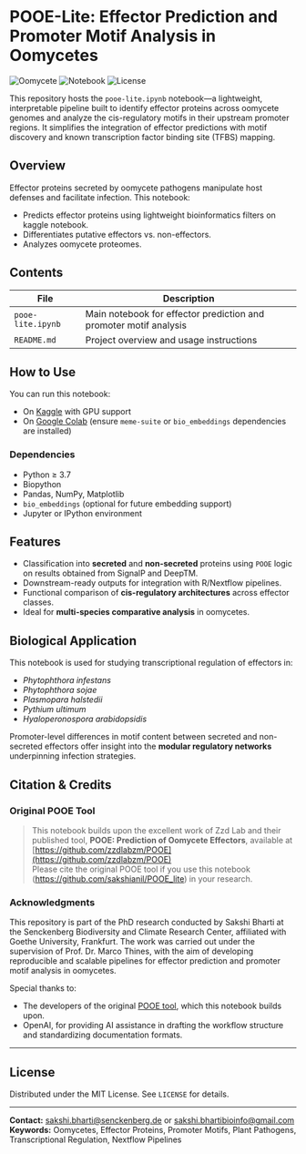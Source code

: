 # POOE-Lite: Effector Prediction and Promoter Motif Analysis in Oomycetes

![Oomycete](https://img.shields.io/badge/Oomycete-Pipeline-blue) ![Notebook](https://img.shields.io/badge/Platform-Kaggle/Colab-orange) ![License](https://img.shields.io/badge/License-MIT-green)

This repository hosts the `pooe-lite.ipynb` notebook—a lightweight, interpretable pipeline built to identify effector proteins across oomycete genomes and analyze the cis-regulatory motifs in their upstream promoter regions. It simplifies the integration of effector predictions with motif discovery and known transcription factor binding site (TFBS) mapping.

## Overview

Effector proteins secreted by oomycete pathogens manipulate host defenses and facilitate infection. This notebook:
- Predicts effector proteins using lightweight bioinformatics filters on kaggle notebook.
- Differentiates putative effectors vs. non-effectors.
- Analyzes oomycete proteomes.

## Contents

| File | Description |
|------|-------------|
| `pooe-lite.ipynb` | Main notebook for effector prediction and promoter motif analysis |
| `README.md` | Project overview and usage instructions |

## How to Use

You can run this notebook:
- On [Kaggle](https://www.kaggle.com) with GPU support
- On [Google Colab](https://colab.research.google.com/) (ensure `meme-suite` or `bio_embeddings` dependencies are installed)

### Dependencies
- Python ≥ 3.7
- Biopython
- Pandas, NumPy, Matplotlib
- `bio_embeddings` (optional for future embedding support)
- Jupyter or IPython environment

## Features
- Classification into **secreted** and **non-secreted** proteins using `POOE` logic on results obtained from SignalP and DeepTM.
- Downstream-ready outputs for integration with R/Nextflow pipelines.
- Functional comparison of **cis-regulatory architectures** across effector classes.
- Ideal for **multi-species comparative analysis** in oomycetes.

## Biological Application
This notebook is used for studying transcriptional regulation of effectors in:
- *Phytophthora infestans*
- *Phytophthora sojae*
- *Plasmopara halstedii*
- *Pythium ultimum*
- *Hyaloperonospora arabidopsidis*

Promoter-level differences in motif content between secreted and non-secreted effectors offer insight into the **modular regulatory networks** underpinning infection strategies.


## Citation & Credits

### Original POOE Tool

> This notebook builds upon the excellent work of Zzd Lab and their published tool, **POOE: Prediction of Oomycete Effectors**, available at  
> [https://github.com/zzdlabzm/POOE](https://github.com/zzdlabzm/POOE)  
> Please cite the original POOE tool if you use this notebook (https://github.com/sakshianil/POOE_lite) in your research.

### Acknowledgments

This repository is part of the PhD research conducted by Sakshi Bharti at the Senckenberg Biodiversity and Climate Research Center, affiliated with Goethe University, Frankfurt. The work was carried out under the supervision of Prof. Dr. Marco Thines, with the aim of developing reproducible and scalable pipelines for effector prediction and promoter motif analysis in oomycetes.

Special thanks to:
- The developers of the original [POOE tool](https://github.com/zzdlabzm/POOE), which this notebook builds upon.
- OpenAI, for providing AI assistance in drafting the workflow structure and standardizing documentation formats.

---

## License

Distributed under the MIT License. See `LICENSE` for details.

---

**Contact:** sakshi.bharti@senckenberg.de or sakshi.bhartibioinfo@gmail.com  
**Keywords:** Oomycetes, Effector Proteins, Promoter Motifs, Plant Pathogens, Transcriptional Regulation, Nextflow Pipelines

